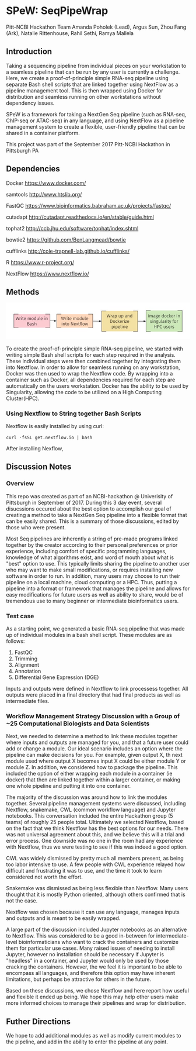# SPeW: SeqPipeWrap 
Pitt-NCBI Hackathon Team
Amanda Poholek (Lead), Argus Sun, Zhou Fang (Ark), Natalie Rittenhouse, Rahil Sethi, Ramya Mallela 

## Introduction
Taking a sequencing pipeline from individual pieces on your workstation to a seamless pipeline that can be run by any user is currently a challenge. Here, we create a proof-of-principle simple RNA-seq pipeline using separate Bash shell scripts that are linked together using NextFlow as a pipeline management tool. This is then wrapped using Docker for distribution and seamless running on other workstations without dependency issues. 

SPeW is a framework for taking a NextGen Seq pipeline (such as RNA-seq, ChIP-seq or ATAC-seq) in any language, and using NextFlow as a pipeline management system to create a flexible, user-friendly pipeline that can be shared in a container platform.

This project was part of the September 2017 Pitt-NCBI Hackathon in Pittsburgh PA

## Dependencies
Docker https://www.docker.com/

samtools http://www.htslib.org/

FastQC https://www.bioinformatics.babraham.ac.uk/projects/fastqc/

cutadapt http://cutadapt.readthedocs.io/en/stable/guide.html

tophat2 http://ccb.jhu.edu/software/tophat/index.shtml

bowtie2 https://github.com/BenLangmead/bowtie

cufflinks http://cole-trapnell-lab.github.io/cufflinks/

R https://www.r-project.org/

NextFlow https://www.nextflow.io/

## Methods 

![ScreenShot](SPeW_workflow.jpg)

To create the proof-of-principle simple RNA-seq pipeline, we started with writing simple Bash shell scripts for each step required in the analysis. These individual steps were then combined together by integrating them into Nextflow. In order to allow for seamless running on any workstation, Docker was then used to wrap the Nextflow code. By wrapping into a container such as Docker, all dependencies required for each step are automatically on the users workstation. Docker has the ability to be used by Singularity, allowing the code to be utilized on a High Computing Cluster(HPC).

### Using Nextflow to String together Bash Scripts
Nextflow is easily installed by using curl:

```
curl -fsSL get.nextflow.io | bash
```

After installing Nexflow, 

## Discussion Notes
### Overview

This repo was created as part of an NCBI-hackathon @ Univerisity of Pittsburgh in September of 2017. During this 3 day event, several disucssions occured about the best option to accomplish our goal of creating a method to take a NextGen Seq pipeline into a flexible format that can be easily shared. This is a summary of those discussions, edited by those who were present.

Most Seq pipelines are inherently a string of pre-made programs linked together by the creator according to their personal preferences or prior experience, including comfort of specific programming languages, knowledge of what algorithms exist, and word of mouth about what is "best" option to use. This typically limits sharing the pipeline to another user who may want to make small modifications, or requires installing new software in order to run. In addition, many users may choose to run their pipeline on a local machine, cloud computing or a HPC. Thus, putting a pipeline into a format or framework that manages the pipeline and allows for easy modifications for future users as well as ability to share, would be of tremendous use to many beginner or intermediate bioinformatics users. 

### Test case

As a starting point, we generated a basic RNA-seq pipeline that was made up of individual modules in a bash shell script. These modules are as follows:
1) FastQC
2) Trimming
3) Alignment
4) Annotation
5) Differential Gene Expression (DGE)

Inputs and outputs were defined in Nextflow to link processess together. All outputs were placed in a final directory that had final products as well as intermediate files. 

### Workflow Management Strategy Discussion with a Group of ~25 Computational Biologists and Data Scientists

Next, we needed to determine a method to link these modules together where inputs and outputs are managed for you, and that a future user could add or change a module. Our ideal scenario includes an option where the pipeline can make decisions for you. For example, given output X, th next module used where output X becomes input X could be either module Y or module Z. In addition, we considered how to package the pipeline. This included the option of either wrapping each module in a container (ie docker) that then are linked together within a larger container, or making one whole pipeline and putting it into one container.

The majority of the discussion was around how to link the modules together. Several pipeline management systems were discussed, including Nextflow, snakemake, CWL (common workflow language) and Jupyter notebooks. This conversation included the entire Hackathon group (5 teams) of roughly 25 people total. Ultimately we selected Nextflow, based on the fact that we think Nextflow has the best options for our needs. There was not universal agreement about this, and we believe this will a trial and error process. One downside was no one in the room had any experience with Nextflow, thus we were testing to see if this was indeed a good option.

CWL was widely dismissed by pretty much all members present, as being too labor intensive to use. A few people with CWL experience relayed how difficult and frustrating it was to use, and the time it took to learn considered not worth the effort. 

Snakemake was dismissed as being less flexible than Nextflow.  Many users thought that it is mostly Python oriented, although others confirmed that is not the case.  

Nextflow was chosen because it can use any language, manages inputs and outputs and is meant to be easily wrapped.  

A large part of the discussion included Jupyter notebooks as an alternative to Nextflow. This was considered to be a good in-between for intermediate-level bioinformaticians who want to crack the containers and customize them for particular use cases. Many raised issues of needing to install Jupyter, however no installation should be necessary if Jupyter is "headless" in a container, and Jupyter would only be used by those cracking the containers. However, the we feel it is important to be able to encompass all languages, and therefore this option may have inherent limitations, but perhaps be attractive for others in the future.

Based on these discussions, we chose Nextflow and here report how useful and flexible it ended up being. We hope this may help other users make more informed choices to manage their pipelines and wrap for distribution.

## Futher Directions 
We hope to add additional modules as well as modify current modules to the pipeline, and add in the ability to enter the pipeline at any point. 
